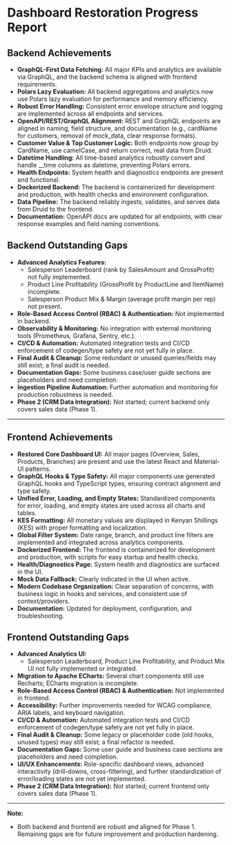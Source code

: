 # Dashboard Restoration Progress Report

## Backend Achievements

- **GraphQL-First Data Fetching:** All major KPIs and analytics are available via GraphQL, and the backend schema is aligned with frontend requirements.
- **Polars Lazy Evaluation:** All backend aggregations and analytics now use Polars lazy evaluation for performance and memory efficiency.
- **Robust Error Handling:** Consistent error envelope structure and logging are implemented across all endpoints and services.
- **OpenAPI/REST/GraphQL Alignment:** REST and GraphQL endpoints are aligned in naming, field structure, and documentation (e.g., cardName for customers, removal of mock_data, clear response formats).
- **Customer Value & Top Customer Logic:** Both endpoints now group by CardName, use camelCase, and return correct, real data from Druid.
- **Datetime Handling:** All time-based analytics robustly convert and handle __time columns as datetime, preventing Polars errors.
- **Health Endpoints:** System health and diagnostics endpoints are present and functional.
- **Dockerized Backend:** The backend is containerized for development and production, with health checks and environment configuration.
- **Data Pipeline:** The backend reliably ingests, validates, and serves data from Druid to the frontend.
- **Documentation:** OpenAPI docs are updated for all endpoints, with clear response examples and field naming conventions.

## Backend Outstanding Gaps

- **Advanced Analytics Features:**
  - Salesperson Leaderboard (rank by SalesAmount and GrossProfit) not fully implemented.
  - Product Line Profitability (GrossProfit by ProductLine and ItemName) incomplete.
  - Salesperson Product Mix & Margin (average profit margin per rep) not present.
- **Role-Based Access Control (RBAC) & Authentication:** Not implemented in backend.
- **Observability & Monitoring:** No integration with external monitoring tools (Prometheus, Grafana, Sentry, etc.).
- **CI/CD & Automation:** Automated integration tests and CI/CD enforcement of codegen/type safety are not yet fully in place.
- **Final Audit & Cleanup:** Some redundant or unused queries/fields may still exist; a final audit is needed.
- **Documentation Gaps:** Some business case/user guide sections are placeholders and need completion.
- **Ingestion Pipeline Automation:** Further automation and monitoring for production robustness is needed.
- **Phase 2 (CRM Data Integration):** Not started; current backend only covers sales data (Phase 1).

---

## Frontend Achievements

- **Restored Core Dashboard UI:** All major pages (Overview, Sales, Products, Branches) are present and use the latest React and Material-UI patterns.
- **GraphQL Hooks & Type Safety:** All major components use generated GraphQL hooks and TypeScript types, ensuring contract alignment and type safety.
- **Unified Error, Loading, and Empty States:** Standardized components for error, loading, and empty states are used across all charts and tables.
- **KES Formatting:** All monetary values are displayed in Kenyan Shillings (KES) with proper formatting and localization.
- **Global Filter System:** Date range, branch, and product line filters are implemented and integrated across analytics components.
- **Dockerized Frontend:** The frontend is containerized for development and production, with scripts for easy startup and health checks.
- **Health/Diagnostics Page:** System health and diagnostics are surfaced in the UI.
- **Mock Data Fallback:** Clearly indicated in the UI when active.
- **Modern Codebase Organization:** Clear separation of concerns, with business logic in hooks and services, and consistent use of context/providers.
- **Documentation:** Updated for deployment, configuration, and troubleshooting.

## Frontend Outstanding Gaps

- **Advanced Analytics UI:**
  - Salesperson Leaderboard, Product Line Profitability, and Product Mix UI not fully implemented or integrated.
- **Migration to Apache ECharts:** Several chart components still use Recharts; ECharts migration is incomplete.
- **Role-Based Access Control (RBAC) & Authentication:** Not implemented in frontend.
- **Accessibility:** Further improvements needed for WCAG compliance, ARIA labels, and keyboard navigation.
- **CI/CD & Automation:** Automated integration tests and CI/CD enforcement of codegen/type safety are not yet fully in place.
- **Final Audit & Cleanup:** Some legacy or placeholder code (old hooks, unused types) may still exist; a final refactor is needed.
- **Documentation Gaps:** Some user guide and business case sections are placeholders and need completion.
- **UI/UX Enhancements:** Role-specific dashboard views, advanced interactivity (drill-downs, cross-filtering), and further standardization of error/loading states are not yet implemented.
- **Phase 2 (CRM Data Integration):** Not started; current frontend only covers sales data (Phase 1).

---

**Note:**
- Both backend and frontend are robust and aligned for Phase 1. Remaining gaps are for future improvement and production hardening.
